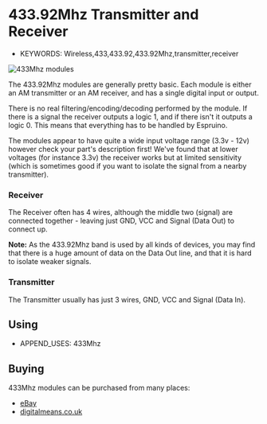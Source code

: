 <!--- Copyright (c) 2013 Gordon Williams, Pur3 Ltd. See the file LICENSE for copying permission. -->
433.92Mhz Transmitter and Receiver
==============================

* KEYWORDS: Wireless,433,433.92,433.92Mhz,transmitter,receiver

![433Mhz modules](433Mhz/module.jpg)

The 433.92Mhz modules are generally pretty basic. Each module is either an AM transmitter or an AM receiver, and has a single digital input or output.

There is no real filtering/encoding/decoding performed by the module. If there is a signal the receiver outputs a logic 1, and if there isn't it outputs a logic 0. This means that everything has to be handled by Espruino.

The modules appear to have quite a wide input voltage range (3.3v - 12v) however check your part's description first! We've found that at lower voltages (for instance 3.3v) the receiver works but at limited sensitivity (which is sometimes good if you want to isolate the signal from a nearby transmitter).

### Receiver

The Receiver often has 4 wires, although the middle two (signal) are connected together - leaving just GND, VCC and Signal (Data Out) to connect up.

**Note:** As the 433.92Mhz band is used by all kinds of devices, you may find that there is a huge amount of data on the Data Out line, and that it is hard to isolate weaker signals.

### Transmitter

The Transmitter usually has just 3 wires, GND, VCC and Signal (Data In).

Using 
-----

* APPEND_USES: 433Mhz

Buying
-----

433Mhz modules can be purchased from many places:

* [eBay](http://www.ebay.com/sch/i.html?_nkw=433.92+arduino)
* [digitalmeans.co.uk](https://digitalmeans.co.uk/shop/index.php?route=product/search&tag=433mhz)
